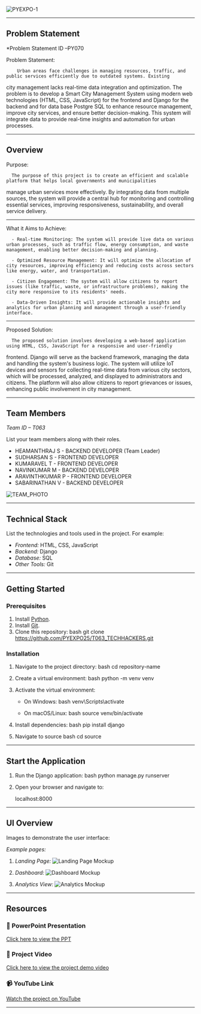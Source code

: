 ![PYEXPO-1](https://github.com/user-attachments/assets/fe91cd5f-f75e-4428-ad4e-4fb9f6569a2e)


----------------------------------------------------------------------------------------------------------------------------------


## Problem Statement

*Problem Statement ID –PY070


Problem Statement:
        
        Urban areas face challenges in managing resources, traffic, and public services efficiently due to outdated systems. Existing 
city management lacks real-time data integration and optimization. The problem is to develop a Smart City Management System using modern web technologies (HTML, CSS, JavaScript) for the frontend and Django for the backend and for data base Postgre SQL to enhance resource management, improve city services, and ensure better decision-making. This system will integrate data to provide real-time insights and automation for urban processes.

-------------------------------------------------------------------------------------------------------------------------------

## Overview

Purpose:

      The purpose of this project is to create an efficient and scalable platform that helps local governments and municipalities 
manage urban services more effectively. By integrating data from multiple sources, the system will provide a central hub for monitoring and controlling essential services, improving responsiveness, sustainability, and overall service delivery.

----------------------------------------------------------------------------------------------------------------------------------


What it Aims to Achieve:

      - Real-time Monitoring: The system will provide live data on various urban processes, such as traffic flow, energy consumption, and waste management, enabling better decision-making and planning.

      - Optimized Resource Management: It will optimize the allocation of city resources, improving efficiency and reducing costs across sectors like energy, water, and transportation.
      
      - Citizen Engagement: The system will allow citizens to report issues (like traffic, waste, or infrastructure problems), making the city more responsive to its residents' needs.
      
      - Data-Driven Insights: It will provide actionable insights and analytics for urban planning and management through a user-friendly interface.


----------------------------------------------------------------------------------------------------------------------------------
Proposed Solution:

      The proposed solution involves developing a web-based application using HTML, CSS, JavaScript for a responsive and user-friendly 
frontend. Django will serve as the backend framework, managing the data and handling the system's business logic. The system will utilize IoT devices and sensors for collecting real-time data from various city sectors, which will be processed, analyzed, and displayed to administrators and citizens. The platform will also allow citizens to report grievances or issues, enhancing public involvement in city management.


----------------------------------------------------------------------------------------------------------------------------------
## Team Members

*Team ID – T063*

List your team members along with their roles.

- HEAMANTHRAJ S   - BACKEND DEVELOPER (Team Leader)
- SUDHARSAN S     - FRONTEND DEVELOPER
- KUMARAVEL T     - FRONTEND DEVELOPER
- NAVINKUMAR M    - BACKEND DEVELOPER
- ARAVINTHKUMAR P - FRONTEND DEVELOPER
- SABARINATHAN V  - BACKEND DEVELOPER

![TEAM_PHOTO](https://github.com/user-attachments/assets/bcaa3340-94b7-4725-b6f8-8c2509b37831)



-------------------------------------------------------------------------------------------------------------------------------------
## Technical Stack

List the technologies and tools used in the project. For example:

- *Frontend:* HTML, CSS, JavaScript
- *Backend:*  Django
- *Database:* SQL
- *Other Tools:* Git


-------------------------------------------------------------------------------------------------------------------------------------
## Getting Started

### Prerequisites

1. Install [Python](https://www.python.org/downloads/).
2. Install [Git](https://git-scm.com/).
3. Clone this repository:
   bash
   git clone https://github.com/PYEXPO25/T063_TECHHACKERS.git
   

### Installation

1. Navigate to the project directory:
   bash
   cd repository-name
   
2. Create a virtual environment:
   bash
   python -m venv venv
   
3. Activate the virtual environment:
   - On Windows:
     bash
     venv\Scripts\activate
     
   - On macOS/Linux:
     bash
     source venv/bin/activate
     
4. Install dependencies:
   bash
   pip install django 

5. Navigate to source
   bash
   cd source
   

----------------------------------------------------------------------------------------------------------------------------------------


## Start the Application

1. Run the Django application:
   bash
   python manage.py runserver 
   
2. Open your browser and navigate to:
   
      localhost:8000

----------------------------------------------------------------------------------------------------------------------------------------


## UI Overview

Images to demonstrate the user interface:

*Example pages:*

1. *Landing Page:*
   ![Landing Page Mockup](media/LoadingPage.png)

2. *Dashboard:*
   ![Dashboard Mockup](media/DashBoard.png)

3. *Analytics View:*
   ![Analytics Mockup](media/Analytics.png)

----------------------------------------------------------------------------------------------------------------------------------------


## Resources

### 📄 PowerPoint Presentation
[Click here to view the PPT](insert-drive-link-here)

### 🎥 Project Video
[Click here to view the project demo video](insert-drive-link-here)

### 📹 YouTube Link
[Watch the project on YouTube](insert-youtube-link-here)

----------------------------------------------------------------------------------------------------------------------------------------



